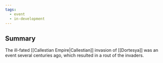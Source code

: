 ```yaml
---
tags:
  - event
  - in-development
---
```

## Summary

The ill-fated [[Callestian Empire|Callestian]] invasion of [[Dortesya]] was an event several centuries ago, which resulted in a rout of the invaders.